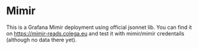 # Mimir

This is a Grafana Mimir deployment using official jsonnet lib.
You can find it on https://mimir-reads.colega.eu and test it with mimir/mimir credentails (although no data there yet).